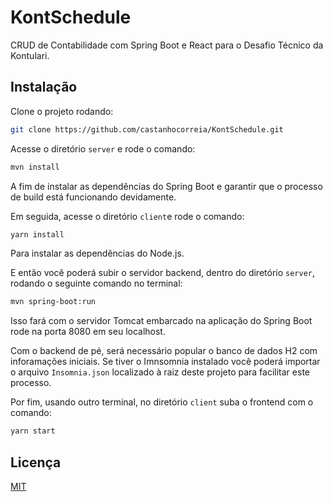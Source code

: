 # KontSchedule

CRUD de Contabilidade com Spring Boot e React para o Desafio Técnico da Kontulari.

## Instalação

Clone o projeto rodando:

```bash
git clone https://github.com/castanhocorreia/KontSchedule.git
```

Acesse o diretório `server` e rode o comando:

```bash
mvn install
```

A fim de instalar as dependências do Spring Boot e garantir que o processo de build está funcionando devidamente.

Em seguida, acesse o diretório `client`e rode o comando:

```bash
yarn install
```

Para instalar as dependências do Node.js.

E então você poderá subir o servidor backend, dentro do diretório `server`, rodando o seguinte comando no terminal:

```bash
mvn spring-boot:run
```

Isso fará com o servidor Tomcat embarcado na aplicação do Spring Boot rode na porta 8080 em seu localhost.

Com o backend de pé, será necessário popular o banco de dados H2 com inforamações iniciais. Se tiver o Imnsomnia instalado você poderá importar o arquivo `Insomnia.json` localizado à raiz deste projeto para facilitar este processo.

Por fim, usando outro terminal, no diretório `client` suba o frontend com o comando:

```bash
yarn start
```

## Licença

[MIT](https://choosealicense.com/licenses/mit/)
